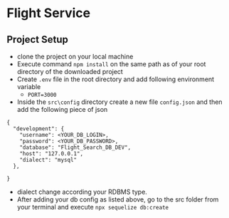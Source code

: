 # Flight Service

## Project Setup
- clone the project on your local machine 
- Execute command `npm install` on the same path as of your root directory of the downloaded project
- Create `.env` file in the root  directory and add following environment variable
  - `PORT=3000`
- Inside the `src\config` directory create a new file `config.json` and then add the following piece of json
```
{
  "development": {
    "username": <YOUR_DB_LOGIN>,
    "password": <YOUR_DB_PASSWORD>,
    "database": "Flight_Search_DB_DEV",
    "host": "127.0.0.1",
    "dialect": "mysql"
  },
  
}
```
- dialect change according your RDBMS type.
- After adding your db config as listed above, go to the src folder from your terminal and execute `npx sequelize db:create` 